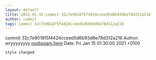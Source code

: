 ```yaml
---
layout: default
title: 2021-01-15-commit-32c7e9018f5f4424cceed5d6b93d6e78d312a216
author: commit
tags: commit 32c7e9018f5f4424cceed5d6b93d6e78d312a216
---
```


commit 32c7e9018f5f4424cceed5d6b93d6e78d312a216
Author: wryyyyyyyy <no@spam.here>
Date:   Fri Jan 15 01:30:00 2021 +0100

    style changed
